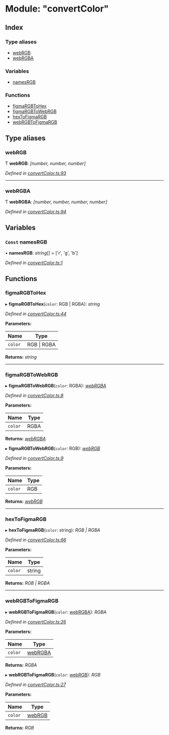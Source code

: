 
# Module: "convertColor"

## Index

### Type aliases

* [webRGB](_convertcolor_.md#webrgb)
* [webRGBA](_convertcolor_.md#webrgba)

### Variables

* [namesRGB](_convertcolor_.md#const-namesrgb)

### Functions

* [figmaRGBToHex](_convertcolor_.md#figmargbtohex)
* [figmaRGBToWebRGB](_convertcolor_.md#figmargbtowebrgb)
* [hexToFigmaRGB](_convertcolor_.md#hextofigmargb)
* [webRGBToFigmaRGB](_convertcolor_.md#webrgbtofigmargb)

## Type aliases

###  webRGB

Ƭ **webRGB**: *[number, number, number]*

*Defined in [convertColor.ts:93](https://github.com/figma-plugin-helper-functions/figma-plugin-helpers/blob/55a4bdc/src/helpers/convertColor.ts#L93)*

___

###  webRGBA

Ƭ **webRGBA**: *[number, number, number, number]*

*Defined in [convertColor.ts:94](https://github.com/figma-plugin-helper-functions/figma-plugin-helpers/blob/55a4bdc/src/helpers/convertColor.ts#L94)*

## Variables

### `Const` namesRGB

• **namesRGB**: *string[]* = ['r', 'g', 'b']

*Defined in [convertColor.ts:1](https://github.com/figma-plugin-helper-functions/figma-plugin-helpers/blob/55a4bdc/src/helpers/convertColor.ts#L1)*

## Functions

###  figmaRGBToHex

▸ **figmaRGBToHex**(`color`: RGB | RGBA): *string*

*Defined in [convertColor.ts:44](https://github.com/figma-plugin-helper-functions/figma-plugin-helpers/blob/55a4bdc/src/helpers/convertColor.ts#L44)*

**Parameters:**

Name | Type |
------ | ------ |
`color` | RGB &#124; RGBA |

**Returns:** *string*

___

###  figmaRGBToWebRGB

▸ **figmaRGBToWebRGB**(`color`: RGBA): *[webRGBA](_convertcolor_.md#webrgba)*

*Defined in [convertColor.ts:8](https://github.com/figma-plugin-helper-functions/figma-plugin-helpers/blob/55a4bdc/src/helpers/convertColor.ts#L8)*

**Parameters:**

Name | Type |
------ | ------ |
`color` | RGBA |

**Returns:** *[webRGBA](_convertcolor_.md#webrgba)*

▸ **figmaRGBToWebRGB**(`color`: RGB): *[webRGB](_convertcolor_.md#webrgb)*

*Defined in [convertColor.ts:9](https://github.com/figma-plugin-helper-functions/figma-plugin-helpers/blob/55a4bdc/src/helpers/convertColor.ts#L9)*

**Parameters:**

Name | Type |
------ | ------ |
`color` | RGB |

**Returns:** *[webRGB](_convertcolor_.md#webrgb)*

___

###  hexToFigmaRGB

▸ **hexToFigmaRGB**(`color`: string): *RGB | RGBA*

*Defined in [convertColor.ts:66](https://github.com/figma-plugin-helper-functions/figma-plugin-helpers/blob/55a4bdc/src/helpers/convertColor.ts#L66)*

**Parameters:**

Name | Type |
------ | ------ |
`color` | string |

**Returns:** *RGB | RGBA*

___

###  webRGBToFigmaRGB

▸ **webRGBToFigmaRGB**(`color`: [webRGBA](_convertcolor_.md#webrgba)): *RGBA*

*Defined in [convertColor.ts:26](https://github.com/figma-plugin-helper-functions/figma-plugin-helpers/blob/55a4bdc/src/helpers/convertColor.ts#L26)*

**Parameters:**

Name | Type |
------ | ------ |
`color` | [webRGBA](_convertcolor_.md#webrgba) |

**Returns:** *RGBA*

▸ **webRGBToFigmaRGB**(`color`: [webRGB](_convertcolor_.md#webrgb)): *RGB*

*Defined in [convertColor.ts:27](https://github.com/figma-plugin-helper-functions/figma-plugin-helpers/blob/55a4bdc/src/helpers/convertColor.ts#L27)*

**Parameters:**

Name | Type |
------ | ------ |
`color` | [webRGB](_convertcolor_.md#webrgb) |

**Returns:** *RGB*
